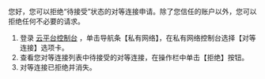 您好，您可以拒绝“待接受”状态的对等连接申请。除了您信任的账户以外，您可以拒绝任何不必要的请求。
1. 登录 [云平台控制台](http://console.tce.fsphere.cn/) ，单击导航条【私有网络】，在私有网络控制台选择【对等连接】选项卡。
2. 查看您对等连接列表中待接受的对等连接，在操作栏中单击【拒绝】按钮。
3. 对等连接已拒绝并消失。
